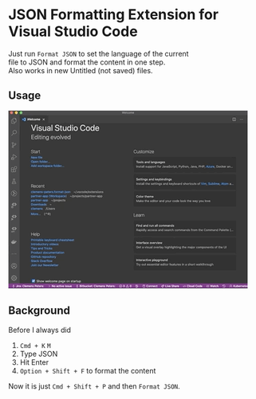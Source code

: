 # JSON Formatting Extension for Visual Studio Code

Just run `Format JSON` to set the language of the current  
file to JSON and format the content in one step.  
Also works in new Untitled (not saved) files.

## Usage

![usage](https://github.com/clemenspeters/vscode-extension-format-json/raw/master/images/json-formatter-480.gif)

## Background

Before I always did

1. `Cmd + K` `M`
2. Type JSON
3. Hit Enter
4. `Option + Shift + F` to format the content

Now it is just `Cmd + Shift + P` and then `Format JSON`.
